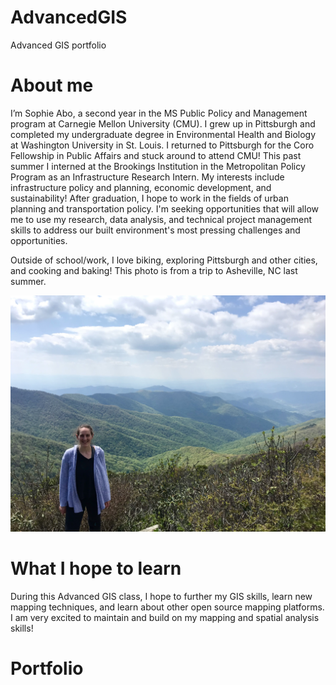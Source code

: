 # AdvancedGIS
Advanced GIS portfolio

# About me
I’m Sophie Abo, a second year in the MS Public Policy and Management program at Carnegie Mellon University (CMU). I grew up in Pittsburgh and completed my undergraduate degree in Environmental Health and Biology at Washington University in St. Louis. I returned to Pittsburgh for the Coro Fellowship in Public Affairs and stuck around to attend CMU! This past summer I interned at the Brookings Institution in the Metropolitan Policy Program as an Infrastructure Research Intern. My interests include infrastructure policy and planning, economic development, and sustainability! After graduation, I hope to work in the fields of urban planning and transportation policy. I'm seeking opportunities that will allow me to use my research, data analysis, and technical project management skills to address our built environment's most pressing challenges and opportunities.

Outside of school/work, I love biking, exploring Pittsburgh and other cities, and cooking and baking! This photo is from a trip to Asheville, NC last summer.

![Craggy Gardesn Asheville, NC](Asheville.jpeg)

# What I hope to learn 
During this Advanced GIS class, I hope to further my GIS skills, learn new mapping techniques, and learn about other open source mapping platforms. I am very excited to maintain and build on my mapping and spatial analysis skills! 

# Portfolio
